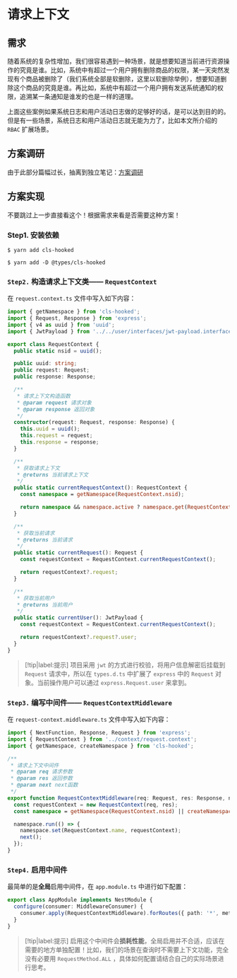 # 请求上下文

## 需求

随着系统的复杂性增加，我们很容易遇到一种场景，就是想要知道当前进行资源操作的究竟是谁。比如，系统中有超过一个用户拥有删除商品的权限，某一天突然发现有个商品被删除了（我们系统全部是软删除，这里以软删除举例），想要知道删除这个商品的究竟是谁。再比如，系统中有超过一个用户拥有发送系统通知的权限，追溯某一条通知是谁发的也是一样的道理。

上面这些案例如果系统日志和用户活动日志做的足够好的话，是可以达到目的的。但是有一些场景，系统日志和用户活动日志就无能为力了，比如本文所介绍的 `RBAC` 扩展场景。

## 方案调研

由于此部分篇幅过长，抽离到独立笔记：[方案调研](方案调研.md)

## 方案实现

不要跳过上一步直接看这个！根据需求来看是否需要这种方案！

### Step1. 安装依赖

``` shell
$ yarn add cls-hooked

$ yarn add -D @types/cls-hooked
```

### `Step2.` 构造请求上下文类—— `RequestContext`

在 `request.context.ts` 文件中写入如下内容：

``` typescript
import { getNamespace } from 'cls-hooked';
import { Request, Response } from 'express';
import { v4 as uuid } from 'uuid';
import { JwtPayload } from '../../user/interfaces/jwt-payload.interface';

export class RequestContext {
  public static nsid = uuid();

  public uuid: string;
  public request: Request;
  public response: Response;

  /**
   * 请求上下文构造函数
   * @param request 请求对象
   * @param response 返回对象
   */
  constructor(request: Request, response: Response) {
    this.uuid = uuid();
    this.request = request;
    this.response = response;
  }

  /**
   * 获取请求上下文
   * @returns 当前请求上下文
   */
  public static currentRequestContext(): RequestContext {
    const namespace = getNamespace(RequestContext.nsid);

    return namespace && namespace.active ? namespace.get(RequestContext.name) : null;
  }

  /**
   * 获取当前请求
   * @returns 当前请求
   */
  public static currentRequest(): Request {
    const requestContext = RequestContext.currentRequestContext();

    return requestContext?.request;
  }

  /**
   * 获取当前用户
   * @returns 当前用户
   */
  public static currentUser(): JwtPayload {
    const requestContext = RequestContext.currentRequestContext();

    return requestContext?.request?.user;
  }
}
```

> [!tip|label:提示]
> 项目采用 `jwt` 的方式进行校验，将用户信息解密后挂载到 `Request` 请求中，所以在 `types.d.ts` 中扩展了 `express` 中的 `Request` 对象。当前操作用户可以通过 `express.Request.user` 来拿到。

### `Step3.` 编写中间件—— `RequestContextMiddleware`

在 `request-context.middleware.ts` 文件中写入如下内容：

``` typescript
import { NextFunction, Response, Request } from 'express';
import { RequestContext } from '../context/request.context';
import { getNamespace, createNamespace } from 'cls-hooked';

/**
 * 请求上下文中间件
 * @param req 请求参数
 * @param res 返回参数
 * @param next next函数
 */
export function RequestContextMiddleware(req: Request, res: Response, next: NextFunction) {
  const requestContext = new RequestContext(req, res);
  const namespace = getNamespace(RequestContext.nsid) || createNamespace(RequestContext.nsid);

  namespace.run(() => {
    namespace.set(RequestContext.name, requestContext);
    next();
  });
}
```

### `Step4.` 启用中间件

最简单的是**全局**启用中间件，在 `app.module.ts` 中进行如下配置：

``` typescript
export class AppModule implements NestModule {
  configure(consumer: MiddlewareConsumer) {
    consumer.apply(RequestContextMiddleware).forRoutes({ path: '*', method: RequestMethod.ALL });
  }
}
```

> [!tip|label:提示]
> 启用这个中间件会**损耗性能**，全局启用并不合适，应该在需要的地方单独配置！比如，我们的场景在查询时不需要上下文功能，完全没有必要用 `RequestMethod.ALL` ，具体如何配置请结合自己的实际场景进行思考。
